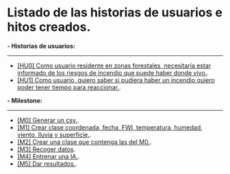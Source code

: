 # Listado de las historias de usuarios e hitos creados.

**- Historias de usuarios:**
___

   - [[HU0] Como usuario residente en zonas forestales, necesitaría estar informado de los riesgos de incendio que puede haber donde vivo.](https://github.com/MauronMP/PMP_IV/issues/5).
   - [[HU1] Como usuario, quiero saber si pudiera haber un incendio quiero poder tener tiempo para reaccionar.](https://github.com/MauronMP/PMP_IV/issues/6).

**- Milestone:**
___

   - [[M0] Generar un csv.](https://github.com/MauronMP/PMP_IV/milestone/1).
   - [[M1] Crear clase coordenada, fecha, FWI, temperatura, humedad, viento, lluvia y superficie.](https://github.com/MauronMP/PMP_IV/milestone/2).
   - [[M2] Crear una clase que contenga las del M0.](https://github.com/MauronMP/PMP_IV/milestone/3).
   - [[M3] Recoger datos](https://github.com/MauronMP/PMP_IV/milestone/4).
   - [[M4] Entrenar una IA.](https://github.com/MauronMP/PMP_IV/milestone/5).
   - [[M5] Dar resultados.](https://github.com/MauronMP/PMP_IV/milestone/6).

